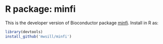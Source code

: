 # R package: minfi
This is the developer version of Bioconductor package [minfi](http://bioconductor.org/packages/devel/bioc/html/minfi.html).  Install in R as:

```r
library(devtools)                  
install_github('mwsill/minfi')
```
